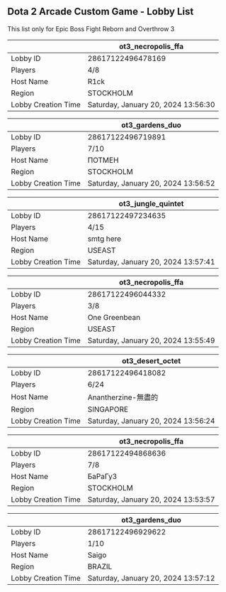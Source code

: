## Dota 2 Arcade Custom Game - Lobby List

This list only for Epic Boss Fight Reborn and Overthrow 3

|  | ot3_necropolis_ffa |
| ------ | ------ |
| Lobby ID | 28617122496478169 |
| Players | 4/8 |
| Host Name | R1ck |
| Region | STOCKHOLM |
| Lobby Creation Time | Saturday, January 20, 2024 13:56:30 |


|  | ot3_gardens_duo |
| ------ | ------ |
| Lobby ID | 28617122496719891 |
| Players | 7/10 |
| Host Name | ПОТМЕН |
| Region | STOCKHOLM |
| Lobby Creation Time | Saturday, January 20, 2024 13:56:52 |


|  | ot3_jungle_quintet |
| ------ | ------ |
| Lobby ID | 28617122497234635 |
| Players | 4/15 |
| Host Name | smtg here |
| Region | USEAST |
| Lobby Creation Time | Saturday, January 20, 2024 13:57:41 |


|  | ot3_necropolis_ffa |
| ------ | ------ |
| Lobby ID | 28617122496044332 |
| Players | 3/8 |
| Host Name | One Greenbean |
| Region | USEAST |
| Lobby Creation Time | Saturday, January 20, 2024 13:55:49 |


|  | ot3_desert_octet |
| ------ | ------ |
| Lobby ID | 28617122496418082 |
| Players | 6/24 |
| Host Name | Anantherzine-無盡的 |
| Region | SINGAPORE |
| Lobby Creation Time | Saturday, January 20, 2024 13:56:24 |


|  | ot3_necropolis_ffa |
| ------ | ------ |
| Lobby ID | 28617122494868636 |
| Players | 7/8 |
| Host Name | БаРаГуЗ |
| Region | STOCKHOLM |
| Lobby Creation Time | Saturday, January 20, 2024 13:53:57 |


|  | ot3_gardens_duo |
| ------ | ------ |
| Lobby ID | 28617122496929622 |
| Players | 1/10 |
| Host Name | Saigo |
| Region | BRAZIL |
| Lobby Creation Time | Saturday, January 20, 2024 13:57:12 |


